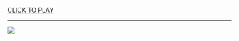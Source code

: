 
<a href="https://premium76.site?title=volleyball_unblocked_games&ref=13M">CLICK TO PLAY</a></h3>
<hr>

<a href="https://premium76.site?title=volleyball_unblocked_games&ref=13M"><img src="https://clearcache.store/games.png"></a>


